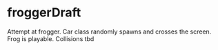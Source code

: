 # froggerDraft
Attempt at frogger. Car class randomly spawns and crosses the screen. Frog is playable. Collisions tbd
